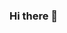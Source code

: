 ### Hi there 👋

<!--
**liviacutra/liviacutra** is a ✨ _special_ ✨ repository because its `README.md` (this file) appears on your GitHub profile.

Here are some ideas to get you started:

- 🔭 I’m currently working on ...
- 🌱 I’m currently learning ...
- 👯 I’m looking to collaborate on ...
- 🤔 I’m looking for help with ...
- 💬 Ask me about ...
- 📫 How to reach me: by email : cutra.l@northeastern.edu
- 😄 Pronouns: she/her
- ⚡ Fun fact: I own a small business!
-->
